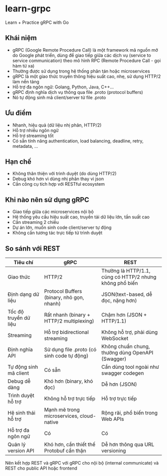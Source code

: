 # learn-grpc
Learn + Practice gRPC with Go

## Khái niệm
- gRPC (Google Remote Procedure Call) là một framework mã nguồn mở do Google phát triển, dùng để giao tiếp giữa các dịch vụ (service to service communication) theo mô hình RPC (Remote Procedure Call - gọi hàm từ xa)<br>
- Thường được sử dụng trong hệ thống phân tán hoặc microservices
- gRPC là một giao thức truyền thông hiệu suất cao, nhẹ, sử dụng HTTP/2 làm nền tảng
- Hỗ trợ đa ngôn ngữ: Golang, Python, Java, C++...
- gRPC định nghĩa dịch vụ thông qua file .proto (protocol buffers)
- Nó tự động sinh mã client/server từ file .proto

## Ưu điểm
- Nhanh, hiệu quả (dữ liệu nhị phân, HTTP/2)
- Hỗ trợ nhiều ngôn ngữ
- Hỗ trợ streaming tốt
- Có sẵn tính năng authentication, load balancing, deadline, retry, metadata, ...
## Hạn chế
- Không thân thiện với trình duyệt (do dùng HTTP/2)
- Debug khó hơn vì dùng nhị phân thay vì json
- Cần công cụ tích hợp với RESTful ecosystem

## Khi nào nên sử dụng gRPC
- Giao tiếp giữa các microservices nội bộ
- Hệ thống yêu cầu hiệu suất cao, truyền tải dữ liệu lớn, tần suất cao
- Cần streaming 2 chiều
- Dự án lớn, muốn sinh code client/server tự động
- Không cần tương tác trực tiếp từ trình duyệt

## So sánh với REST

|Tiêu chí| gRPC                                       | REST                                                    |
|--|--------------------------------------------|---------------------------------------------------------|
|Giao thức| HTTP/2                                     | Thường là HTTP/1.1, cũng có HTTP/2 nhưng không phổ biến |
|Định dạng dữ liệu| Protocol Buffers (binary, nhỏ gọn, nhanh)  | JSON(text-based, dễ đọc, nặng hơn)|
|Tốc độ truyền dữ liệu| Rất nhanh (binary + HTTP/2 multiplexing)   | Chậm hơn (JSON + HTTP/1.1)|
|Streaming| Hỗ trợ bidirectional streaming             | Không hỗ trợ, phải dùng WebSocket|
|Định nghĩa API| Sử dụng file .proto (có sinh code tự động) | Không chuẩn chung, thường dùng OpenAPI (Swagger)|
|Tự động sinh mã client| Có sẵn                                     | Cần dùng tool ngoài như swagger codegen|
|Debug dễ dàng| Khó hơn (binary, khó đọc)                  | Dễ hơn (JSON)|
|Trình duyệt hỗ trợ|Không hỗ trợ trực tiếp|Hỗ trợ trực tiếp|
|Hệ sinh thái hỗ trợ|Mạnh mẽ trong microservices, cloud-native|Rộng rãi, phổ biến trong Web APIs|
|Hỗ trợ đa ngôn ngữ| Có | Có|
|Quản lý version API|Khó hơn, cần thiết thế Protobuf cẩn thận | Dễ hơn thông qua URL versioning|

Nên kết hợp REST và gRPC với gRPC cho nội bộ (internal communicate) và REST cho public API hoặc frontend

